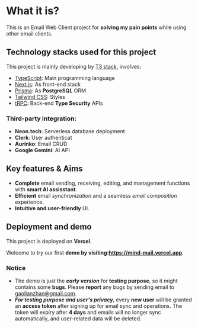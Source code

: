 # What it is?

This is an Email Web Client project for **solving my pain points** while using other email clients.

## Technology stacks used for this project

This project is mainly developing by [T3 stack](https://create.t3.gg/), involves:

- [TypeScript](https://www.typescriptlang.org/): Main programming language
- [Next.js](https://nextjs.org): As front-end stack
- [Prisma](https://prisma.io): As **PostgreSQL** ORM
- [Tailwind CSS](https://tailwindcss.com): Styles
- [tRPC](https://trpc.io): Back-end **Type Security** APIs

### Third-party integration:

- **Neon.tech**: Serverless database deployment
- **Clerk**: User authenticat
- **Aurinko**: Email CRUD
- **Google Gemini**: AI API

## Key features & Aims

- **Complete** email sending, receiving, editing, and management functions with **smart AI assisstant**.
- **Efficient** email _synchronization_ and a seamless _email composition_ experience.
- **Intuitive and user-friendly** UI.

## Deployment and demo

This project is deployed on **Vercel**.

Welcome to try our first **demo by visiting:https://mind-mail.vercel.app**.

### Notice

- The demo is just the ***early version*** for **testing purpose**, so it might contains some **bugs**. Please **report** any bugs by sending email to gaolianzhan@gmail.com.
- _**For testing purpose and user's privacy**_, every **new user** will be granted an **access token** after signing up for email sync and operations. The token will expiry after **4 days** and emails will no longer sync automatically, and user-related data will be deleted.



